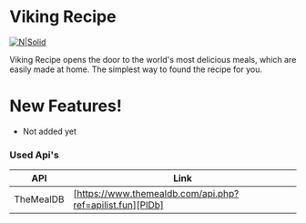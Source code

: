 # Viking Recipe

[![N|Solid](https://play.google.com/intl/en_us/badges/static/images/badges/en_badge_web_generic.png)](https://play.google.com/store/apps/details?id=com.vaskevicius.android.vikingrecipe)

Viking Recipe opens the door to the world's most delicious meals, which are easily made at home. The simplest way to found the recipe for you.

# New Features!

  - Not added yet
  
### Used Api's
| API | Link |
| ------ | ------ |
| TheMealDB | [https://www.themealdb.com/api.php?ref=apilist.fun][PlDb] |

  

